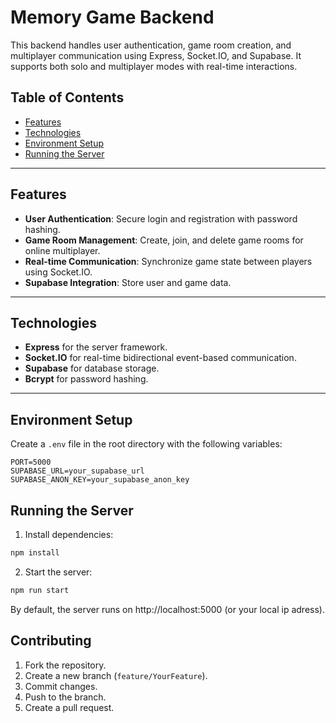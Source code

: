 # Memory Game Backend

This backend handles user authentication, game room creation, and multiplayer communication using Express, Socket.IO, and Supabase. It supports both solo and multiplayer modes with real-time interactions.

## Table of Contents

- [Features](#features)
- [Technologies](#technologies)
- [Environment Setup](#environment-setup)
- [Running the Server](#running-the-server)

---

## Features

- **User Authentication**: Secure login and registration with password hashing.
- **Game Room Management**: Create, join, and delete game rooms for online multiplayer.
- **Real-time Communication**: Synchronize game state between players using Socket.IO.
- **Supabase Integration**: Store user and game data.

---

## Technologies

- **Express** for the server framework.
- **Socket.IO** for real-time bidirectional event-based communication.
- **Supabase** for database storage.
- **Bcrypt** for password hashing.

---

## Environment Setup

Create a `.env` file in the root directory with the following variables:

```plaintext
PORT=5000
SUPABASE_URL=your_supabase_url
SUPABASE_ANON_KEY=your_supabase_anon_key
```

## Running the Server

1. Install dependencies:

```bash
npm install
```

2. Start the server:

```bash
npm run start
```

By default, the server runs on http://localhost:5000 (or your local ip adress).

## Contributing

1. Fork the repository.
2. Create a new branch (`feature/YourFeature`).
3. Commit changes.
4. Push to the branch.
5. Create a pull request.

